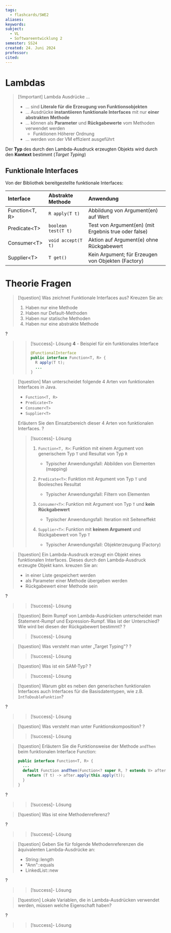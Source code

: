 ```yaml
---
tags:
  - flashcards/SWE2
aliases: 
keywords: 
subject:
  - VL
  - Softwareentwicklung 2
semester: SS24
created: 24. Juni 2024
professor: 
cited:
---
```


# Lambdas

> [!important] Lambda Ausdrücke ...
> - ... sind **Literale für die Erzeugung von Funktionsobjekten**
> - ... Ausdrücke **instantiieren funktionale Interfaces** mit nur **einer abstrakten Methode**
> - ... können als **Parameter** und **Rückgabewerte** vom Methoden verwendet werden
>     - Funktionen Höherer Ordnung
> - ... werden von der VM effizient ausgeführt

Der **Typ** des durch den Lambda-Ausdruck erzeugten Objekts wird durch den **Kontext** bestimmt (*Target Typing*)

## Funktionale Interfaces

Von der Bibliothek bereitgestellte funktionale Interfaces:

| Interface      | Abstrakte Methode   | Anwendung                                            | 
|:-------------- |:------------------- |:---------------------------------------------------- |
| Function<T, R> | `R apply(T t)`      | Abbildung von Argument(en) auf Wert                  |
| Predicate<T\>  | `boolean test(T t)` | Test von Argument(en) (mit Ergebnis true oder false) |
| Consumer<T\>   | `void accept(T t)`  | Aktion auf Argument(e) ohne Rückgabewert             |
| Supplier<T\>   | `T get()`           | Kein Argument; für Erzeugen von Objekten (Factory)   |

# Theorie Fragen

> [!question] Was zeichnet Funktionale Interfaces aus? Kreuzen Sie an:
> 1. Haben nur eine Methode
> 2. Haben nur Default-Methoden
> 3. Haben nur statische Methoden
> 4. Haben nur eine abstrakte Methode
>
?
> > [!success]- Lösung
> > **4** - Beispiel für ein funktionales Interface
> >```java
> > @FunctionalInterface
> > public interface Function<T, R> {
> >   R apply(T t);
> >   ...
> > }
> > ```


> [!question] Man unterscheidet folgende 4 Arten von funktionalen Interfaces in Java.
> - `Function<T, R>`
> - `Predicate<T>`
> - `Consumer<T>`
> - `Supplier<T>`
> 
> Erläutern Sie den Einsatzbereich dieser 4 Arten von funktionalen Interfaces.
?
> > [!success]- Lösung
> > 1. `Function<T, R>`: Funktion mit einem Argument von generischem Typ `T` und Resultat von Typ `R`
> >     - Typischer Anwendungsfall: Abbilden von Elementen (mapping)
> > 
> > 1. `Predicate<T>`: Funktion mit Argument von Typ `T` und Boolesches Resultat
> >     - Typischer Anwendungsfall: Filtern von Elementen
> > 
> > 1. `Consumer<T>`: Funktion mit Argument von Typ `T` und **kein Rückgabewert** 
> >     - Typischer Anwendungsfall: Iteration mit Seiteneffekt
> >
> > 1. `Supplier<T>`: Funktion mit **keinem Argument** und Rückgabewert von Typ `T`
> >     - Typischer Anwendungsfall: Objekterzeugung (Factory)


> [!question] Ein Lambda-Ausdruck erzeugt ein Objekt eines funktionalen Interfaces. Dieses durch den Lambda-Ausdruck erzeugte Objekt kann.
> kreuzen Sie an:
> - in einer Liste gespeichert werden
> - als Parameter einer Methode übergeben werden
> - Rückgabewert einer Methode sein
> 
?
> > [!success]- Lösung


> [!question] Beim Rumpf von Lambda-Ausdrücken unterscheidet man Statement-Rumpf und Expression-Rumpf.
> Was ist der Unterschied? Wie wird bei diesen der Rückgabewert bestimmt?
?
> > [!success]- Lösung

> [!question] Was versteht man unter „Target Typing"?
?
> > [!success]- Lösung

> [!question] Was ist ein SAM-Typ?
?
> > [!success]- Lösung

> [!question] Warum gibt es neben den generischen funktionalen Interfaces auch Interfaces für die Basisdatentypen, wie z.B. `IntToDoubleFunktion`?
>
?
> > [!success]- Lösung

> [!question] Was versteht man unter Funktionskomposition?
?
> > [!success]- Lösung

> [!question] Erläutern Sie die Funktionsweise der Methode `andThen` beim funktionalen Interface Function:
> 
> ``` java
> public interface Function<T, R> {
>   ...
>   default Function andThen(Function<? super R, ? extends V> after) { 
>     return (T t) -> after.apply(this.apply(t));
>   }
> }
> ```
?
> > [!success]- Lösung

> [!question] Was ist eine Methodenreferenz?
>
?
> > [!success]- Lösung

> [!question] Geben Sie für folgende Methodenreferenzen die äquivalenten Lambda-Ausdrücke an:
> - String::length
> - "Ann"::equals
> - LinkedList<String>::new
>
?
> > [!success]- Lösung 

> [!question] Lokale Variablen, die in Lambda-Ausdrücken verwendet werden, müssen welche Eigenschaft haben?
>
?
> > [!success]- Lösung